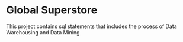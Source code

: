 # Global Superstore
 This project contains sql statements that includes the process of Data Warehousing and Data Mining
